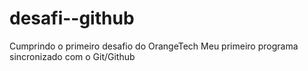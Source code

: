 # desafi--github
Cumprindo o primeiro desafio do OrangeTech
Meu primeiro programa sincronizado com o Git/Github
